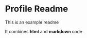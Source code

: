 # Profile Readme

This is an example readme

<!--{{feed}}-->

It combines **html** and **markdown** code

<ol>
<!--{{activity}}-->
<ol>
